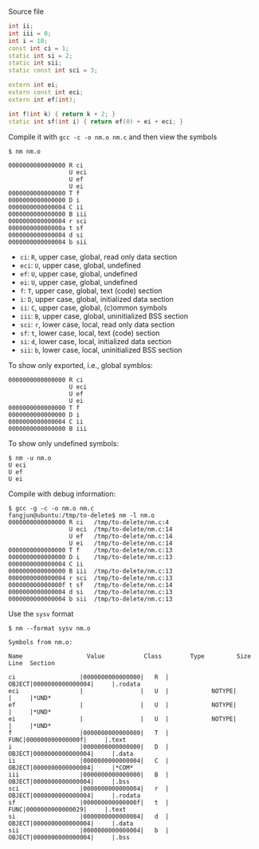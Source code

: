 
Source file

```.cpp
int ii;
int iii = 0;
int i = 10;
const int ci = 1;
static int si = 2;
static int sii;
static const int sci = 3;

extern int ei;
extern const int eci;
extern int ef(int);

int f(int k) { return k + 2; }
static int sf(int i) { return ef(0) + ei + eci; }
```

Compile it with `gcc -c -o nm.o nm.c` and then view the symbols

```
$ nm nm.o

0000000000000000 R ci
                 U eci
                 U ef
                 U ei
0000000000000000 T f
0000000000000000 D i
0000000000000004 C ii
0000000000000000 B iii
0000000000000004 r sci
000000000000000a t sf
0000000000000004 d si
0000000000000004 b sii
```

- `ci`: `R`, upper case, global, read only data section
- `eci`: `U`, upper case, global, undefined
- `ef`:  `U`, upper case, global, undefined
- `ei`:  `U`, upper case, global, undefined
- `f`:  `T`, upper case, global, text (code) section
- `i`:  `D`, upper case, global, initialized data section
- `ii`: `C`, upper case, global, (c)ommon symbols
- `iii`: `B`, upper case, global, uninitialized BSS section
- `sci`: `r`, lower case, local, read only data section
- `sf`:  `t`, lower case, local, text (code) section
- `si`:  `d`, lower case, local, initialized data section
- `sii`:  `b`, lower case, local, uninitialized BSS section

To show only exported, i.e., global symblos:

```
0000000000000000 R ci
                 U eci
                 U ef
                 U ei
0000000000000000 T f
0000000000000000 D i
0000000000000004 C ii
0000000000000000 B iii
```

To show only undefined symbols:

```
$ nm -u nm.o
U eci
U ef
U ei
```

Compile with debug information:

```
$ gcc -g -c -o nm.o nm.c
fangjun@ubuntu:/tmp/to-delete$ nm -l nm.o
0000000000000000 R ci   /tmp/to-delete/nm.c:4
                 U eci  /tmp/to-delete/nm.c:14
                 U ef   /tmp/to-delete/nm.c:14
                 U ei   /tmp/to-delete/nm.c:14
0000000000000000 T f    /tmp/to-delete/nm.c:13
0000000000000000 D i    /tmp/to-delete/nm.c:13
0000000000000004 C ii
0000000000000000 B iii  /tmp/to-delete/nm.c:13
0000000000000004 r sci  /tmp/to-delete/nm.c:13
000000000000000f t sf   /tmp/to-delete/nm.c:14
0000000000000004 d si   /tmp/to-delete/nm.c:13
0000000000000004 b sii  /tmp/to-delete/nm.c:13
```
Use the `sysv` format

```
$ nm --format sysv nm.o

Symbols from nm.o:

Name                  Value           Class        Type         Size             Line  Section

ci                  |0000000000000000|   R  |            OBJECT|0000000000000004|     |.rodata
eci                 |                |   U  |            NOTYPE|                |     |*UND*
ef                  |                |   U  |            NOTYPE|                |     |*UND*
ei                  |                |   U  |            NOTYPE|                |     |*UND*
f                   |0000000000000000|   T  |              FUNC|000000000000000f|     |.text
i                   |0000000000000000|   D  |            OBJECT|0000000000000004|     |.data
ii                  |0000000000000004|   C  |            OBJECT|0000000000000004|     |*COM*
iii                 |0000000000000000|   B  |            OBJECT|0000000000000004|     |.bss
sci                 |0000000000000004|   r  |            OBJECT|0000000000000004|     |.rodata
sf                  |000000000000000f|   t  |              FUNC|0000000000000029|     |.text
si                  |0000000000000004|   d  |            OBJECT|0000000000000004|     |.data
sii                 |0000000000000004|   b  |            OBJECT|0000000000000004|     |.bss
```

